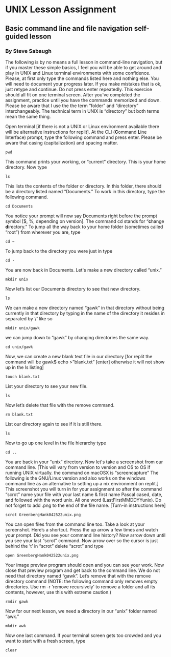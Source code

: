 # UNIX Lesson Assignment
## Basic command line and file navigation self-guided lesson
### By Steve Sabaugh

The following is by no means a full lesson in command-line navigation, but if you master these simple basics, I feel you will be able to get around and play in UNIX and Linux terminal environments with some confidence. Please, at first only type the commands listed here and nothing else. You will need to document your progress later. If you make mistakes that is ok, just retype and continue. Do not press enter repeatedly. This exercise should all fit on one terminal screen. After you’ve completed the assignment, practice until you have the commands memorized and down. Please be aware that I use the the term “folder” and “directory” interchangeably. The technical term in UNIX is “directory” but both terms mean the same thing.



Open terminal [if there is not a UNIX or Linux environment available there will be alternative instructions for replit]. At the CLI (**C**ommand **L**ine **I**nterface) prompt, type the following command and press enter. Please be aware that casing (capitalization) and spacing matter.

	pwd

This command prints your working, or “current” directory. This is your home directory. Now type 

	ls

This lists the contents of the folder or directory. In this folder, there should be a directory listed named “Documents.” To work in this directory, type the following command.

	cd Documents

You notice your prompt will now say Documents right before the prompt symbol [$, %, depending on version]. The command cd stands for “**c**hange **d**irectory.” To jump all the way back to your home folder (sometimes called “root”) from wherever you are, type

	cd ~

To jump back to the directory you were just in type

	cd -

You are now back in Documents. Let's make a new directory called “unix.”

	mkdir unix

Now let’s list our Documents directory to see that new directory.

	ls

We can make a new directory named “gawk” in that directory without being currently in that directory by typing in the name of the directory it resides in separated by ‘/‘ like so 

	mkdir unix/gawk

we can jump down to “gawk” by changing directories the same way.

	cd unix/gawk
Now, we can create a new blank text file in our directory [for replit the command will be gawk$ echo >”blank.txt” [enter] otherwise it will not show up in the ls listing]

	touch blank.txt

List your directory to see your new file.

	ls

Now let’s delete that file with the remove command.

	rm blank.txt

List our directory again to see if it is still there.

	ls

Now to go up one level in the file hierarchy type

	cd ..

You are back in your “unix” directory. Now let's take a screenshot from our command line. [This will vary from version to version and OS to OS if running UNIX virtually. the command on macOSX is “screencapture” The following is the GNU/Linux version and also works on the windows command line as an alternative to setting up a nix environment on replit.] This screenshot you will turn in for your assignment so after the command “scrot” name your file with your last name  & first name Pascal cased, date, and followed with the word unix. All one word (LastFirstMMDDYYunix).  Do not forget to add .png to the end of the file name. [Turn-in instructions here]

	scrot GreenbergHank042522unix.png

You can open files from the command line too. Take a look at your screenshot. Here’s a shortcut. Press the up arrow a few times and watch your prompt. Did you see your command line history? Now arrow down until you see your last “scrot” command. Now arrow over so the cursor is just behind the ’t’ in “scrot” delete “scrot” and type 

	open GreenbergHank042522unix.png

Your image preview program should open and you can see your work. Now close that preview program and get back to the command line. We do not need that directory named “gawk”. Let’s remove that with the remove directory command (NOTE: the following command only removes empty directories. Use rm -r ‘remove recursively’ to remove a folder and all its contents, however, use this with extreme caution.)

	rmdir gawk

Now for our next lesson, we need a directory in our “unix” folder named “awk.”

	mkdir awk

Now one last command. If your terminal screen gets too crowded and you want to start with a fresh screen, type

	clear




		

